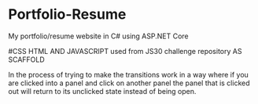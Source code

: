 # Portfolio-Resume
My portfolio/resume website in C# using ASP.NET Core


#CSS HTML AND JAVASCRIPT used from JS30 challenge repository AS SCAFFOLD


In the process of trying to make the transitions work in a way where if you are clicked into a panel and click on another panel the panel that is clicked out will return to its unclicked state instead of being open.
